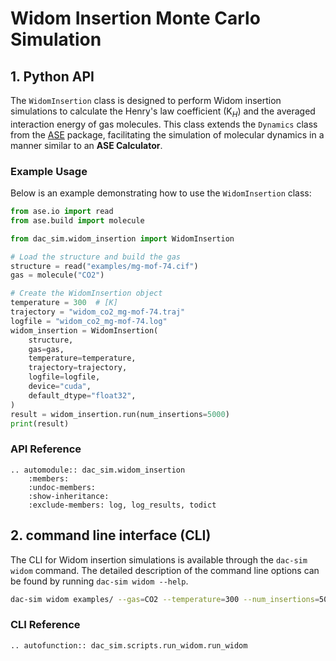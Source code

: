 # Widom Insertion Monte Carlo Simulation

## 1. Python API

The `WidomInsertion` class is designed to perform Widom insertion simulations to calculate the Henry's law coefficient (K$_{H}$) and the averaged interaction energy of gas molecules. This class extends the `Dynamics` class from the [ASE](https://github.com/qsnake/ase/blob/master/ase/optimize/optimize.py) package, facilitating the simulation of molecular dynamics in a manner similar to an **ASE Calculator**.

### Example Usage

Below is an example demonstrating how to use the `WidomInsertion` class:

```python
from ase.io import read
from ase.build import molecule

from dac_sim.widom_insertion import WidomInsertion

# Load the structure and build the gas
structure = read("examples/mg-mof-74.cif")
gas = molecule("CO2")

# Create the WidomInsertion object
temperature = 300  # [K]
trajectory = "widom_co2_mg-mof-74.traj"
logfile = "widom_co2_mg-mof-74.log"
widom_insertion = WidomInsertion(
    structure,
    gas=gas,
    temperature=temperature,
    trajectory=trajectory,
    logfile=logfile,
    device="cuda",
    default_dtype="float32",
)
result = widom_insertion.run(num_insertions=5000)
print(result)
```

### API Reference

```{eval-rst}
.. automodule:: dac_sim.widom_insertion
    :members:
    :undoc-members:
    :show-inheritance:
    :exclude-members: log, log_results, todict
```

## 2. command line interface (CLI)

The CLI for Widom insertion simulations is available through the `dac-sim widom` command. The detailed description of the command line options can be found by running `dac-sim widom --help`.

```bash
dac-sim widom examples/ --gas=CO2 --temperature=300 --num_insertions=5000 --fold=2 --save_dir=results
```

### CLI Reference

```{eval-rst}
.. autofunction:: dac_sim.scripts.run_widom.run_widom
```
